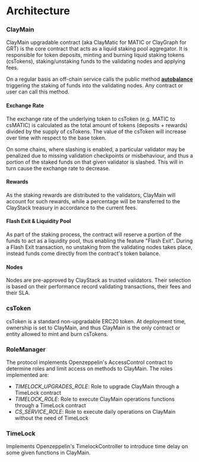 # Architecture

### ClayMain

ClayMain upgradable contract (aka ClayMatic for MATIC or ClayGraph for GRT) is the core contract that acts as a liquid staking pool aggregator. It is responsible for token deposits, minting and burning liquid staking tokens (csTokens), staking/unstaking funds to the validating nodes and applying fees.

On a regular basis an off-chain service calls the public method [**autobalance**](./contracts/claymatic#autobalance) triggering the staking of funds into the validating nodes. Any contract or user can call this method.

#### Exchange Rate
The exchange rate of the underlying token to csToken (e.g. MATIC to csMATIC) is calculated as the total amount of tokens (deposits + rewards) divided by the supply of csTokens. The value of the csToken will increase over time with respect to the base token. 

On some chains, where slashing is enabled, a particular validator may be penalized due to missing validation checkpoints or misbehaviour, and thus a portion of the staked funds on that given validator is slashed. This will in turn cause the exchange rate to decrease.

#### Rewards
As the staking rewards are distributed to the validators, ClayMain will account for such rewards, while a percentage will be transferred to the ClayStack treasury in accordance to the current fees.

#### Flash Exit & Liquidity Pool
As part of the staking process, the contract will reserve a portion of the funds to act as a liquidity pool, thus enabling the feature "Flash Exit". During a Flash Exit transaction, no unstaking from the validating nodes takes place, instead funds come directly from the contract's token balance.

#### Nodes
Nodes are pre-approved by ClayStack as trusted validators. Their selection is based on their performance record validating transactions, their fees and their SLA.

### csToken

csToken is a standard non-upgradable ERC20 token. At deployment time, ownership is set to ClayMain, and thus ClayMain is the only contract or entity allowed to mint and burn csTokens.

### RoleManager

The protocol implements Openzeppelin's AccessControl contract to determine roles and limit access on methods to ClayMain. The roles implemented are:

- _TIMELOCK_UPGRADES_ROLE_: Role to upgrade ClayMain through a TimeLock contract 
- _TIMELOCK_ROLE_: Role to execute ClayMain operations functions through a TimeLock contract 
- _CS_SERVICE_ROLE_: Role to execute daily operations on ClayMain without the need of TimeLock

### TimeLock

Implements Openzeppelin's TimelockController to introduce time delay on some given functions in ClayMain.
